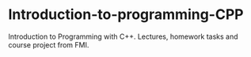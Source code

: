 # Introduction-to-programming-CPP
Introduction to Programming with C++. Lectures, homework tasks and course project from FMI.

